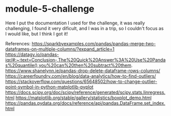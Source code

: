 # module-5-challenge

Here I put the documentation I used for the challenge, it was really challenging, I found it very dificult,
and I was in a trip, so I couldn't focus as I would like, but I think I got it!

References:
    https://sparkbyexamples.com/pandas/pandas-merge-two-dataframes-on-multiple-columns/?expand_article=1
    https://datagy.io/pandas-iqr/#:~:text=Conclusion-,The%20Quick%20Answer%3A%20Use%20Pandas%20quantile(),you%20can%20then%20subtract%20them.
    https://www.shanelynn.ie/pandas-drop-delete-dataframe-rows-columns/
    https://careerfoundry.com/en/blog/data-analytics/how-to-find-outliers/
    https://stackoverflow.com/questions/65648502/how-to-change-outlier-point-symbol-in-python-matplotlib-pyplot
    https://docs.scipy.org/doc/scipy/reference/generated/scipy.stats.linregress.html
    https://matplotlib.org/stable/gallery/statistics/boxplot_demo.html
    https://pandas.pydata.org/docs/reference/api/pandas.DataFrame.set_index.html
